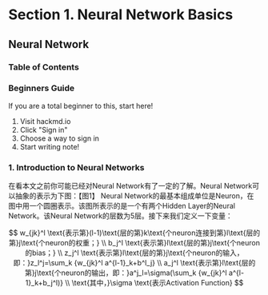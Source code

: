 # Section 1. Neural Network Basics

## Neural Network

### Table of Contents

### Beginners Guide

If you are a total beginner to this, start here!

1. Visit hackmd.io
2. Click "Sign in"
3. Choose a way to sign in
4. Start writing note!

### 1. Introduction to Neural Networks

在看本文之前你可能已经对Neural Network有了一定的了解。Neural Network可以抽象的表示为下图：【图1】 Neural Network的最基本组成单位是Neuron，在图中用一个圆圈表示。该图所表示的是一个有两个Hidden Layer的Neural Network。该Neural Network的层数为5层。接下来我们定义一下变量： 

$$
w_{jk}^l \text{表示第}(l-1)\text{层的第}k\text{个neuron连接到第}l\text{层的第}j\text{个neuron的权重；} \\
b_j^l \text{表示第}l\text{层的第}j\text{个neuron的bias；} \\
z_j^l \text{表示第}l\text{层的第}j\text{个neuron的输入，即：}z_l^j=\sum_k {w_{jk}^l a^{l-1}_k+b^l_j} \\
a_j^l \text{表示第}l\text{层的第}j\text{个neuron的输出，即：}a^j_l=\sigma(\sum_k {w_{jk}^l a^{l-1}_k+b_j^l)} \\
\text{其中，}\sigma \text{表示Activation Function}
$$



